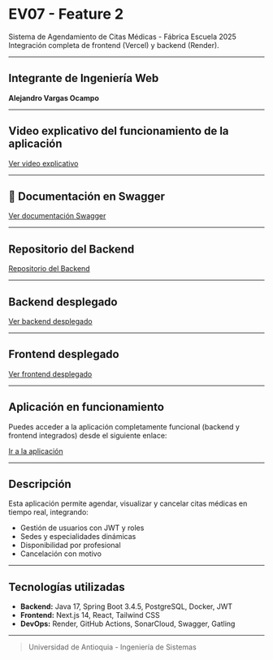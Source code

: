 # EV07 - Feature 2

Sistema de Agendamiento de Citas Médicas - Fábrica Escuela 2025  
Integración completa de frontend (Vercel) y backend (Render).

---

##  Integrante de Ingeniería Web

**Alejandro Vargas Ocampo**

---

## Video explicativo del funcionamiento de la aplicación

[Ver video explicativo](https://drive.google.com/file/d/1hWwemj5pRddxJOf4bZPQPFd5kt938Slk/view?usp=sharing)

---

## 📘 Documentación en Swagger

[Ver documentación Swagger](https://citasalud-backend-1.onrender.com/swagger-ui/index.html)

---

##  Repositorio del Backend

[Repositorio del Backend](https://github.com/Alejo311548/CITASalud-Backend.git)

---

## Backend desplegado

[Ver backend desplegado](https://citasalud-backend-1.onrender.com)

---

##  Frontend desplegado

[Ver frontend desplegado](https://cita-salud.vercel.app)

---

## Aplicación en funcionamiento

Puedes acceder a la aplicación completamente funcional (backend y frontend integrados) desde el siguiente enlace:

 [Ir a la aplicación](https://cita-salud.vercel.app)

---

## Descripción

Esta aplicación permite agendar, visualizar y cancelar citas médicas en tiempo real, integrando:

- Gestión de usuarios con JWT y roles  
- Sedes y especialidades dinámicas  
- Disponibilidad por profesional  
- Cancelación con motivo

---

## Tecnologías utilizadas

- **Backend:** Java 17, Spring Boot 3.4.5, PostgreSQL, Docker, JWT  
- **Frontend:** Next.js 14, React, Tailwind CSS  
- **DevOps:** Render, GitHub Actions, SonarCloud, Swagger, Gatling

---

> Universidad de Antioquia - Ingeniería de Sistemas
